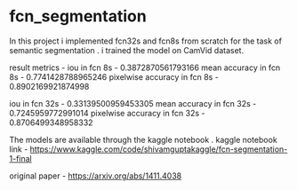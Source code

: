 # fcn_segmentation
In this project i implemented fcn32s and fcn8s from scratch for the task of semantic segmentation . i trained the model on CamVid dataset.

result metrics - 
iou in fcn 8s -  0.3872870561793166
mean accuracy in fcn 8s -  0.7741428788965246
pixelwise accuracy in fcn 8s -  0.8902169921874998



iou in fcn 32s -  0.33139500959453305
mean accuracy in fcn 32s -  0.7245959772991014
pixelwise accuracy in fcn 32s -  0.8706499348958332

The models are available through the kaggle notebook . 
kaggle notebook link - https://www.kaggle.com/code/shivamguptakaggle/fcn-segmentation-1-final


original paper - https://arxiv.org/abs/1411.4038
